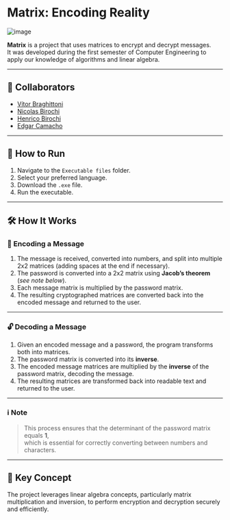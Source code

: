 # Matrix: Encoding Reality
![image](https://github.com/user-attachments/assets/a1699701-be25-4d80-8478-2135d6304123)

**Matrix** is a project that uses matrices to encrypt and decrypt messages.  
It was developed during the first semester of Computer Engineering to apply our knowledge of algorithms and linear algebra.

---

## 👥 Collaborators

- [Vítor Braghittoni](https://github.com/VBraghittoni)  
- [Nicolas Birochi](https://github.com/nicholasbirochi)  
- [Henrico Birochi](https://github.com/henricobirochi)  
- [Edgar Camacho](https://github.com/Edgarcsr)

---

## 🚀 How to Run

1. Navigate to the `Executable files` folder.
2. Select your preferred language.
3. Download the `.exe` file.
4. Run the executable.

---

## 🛠️ How It Works

### 🔐 Encoding a Message

1. The message is received, converted into numbers, and split into multiple 2x2 matrices (adding spaces at the end if necessary).
2. The password is converted into a 2x2 matrix using **Jacob’s theorem** (*see note below*).
3. Each message matrix is multiplied by the password matrix.
4. The resulting cryptographed matrices are converted back into the encoded message and returned to the user.

---

### 🔓 Decoding a Message

1. Given an encoded message and a password, the program transforms both into matrices.
2. The password matrix is converted into its **inverse**.
3. The encoded message matrices are multiplied by the **inverse** of the password matrix, decoding the message.
4. The resulting matrices are transformed back into readable text and returned to the user.

---

### ℹ️ Note

> This process ensures that the determinant of the password matrix equals **1**,  
> which is essential for correctly converting between numbers and characters.

---

## 🧮 Key Concept

The project leverages linear algebra concepts, particularly matrix multiplication and inversion, to perform encryption and decryption securely and efficiently.

